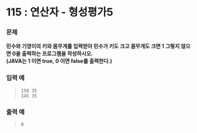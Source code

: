 # 115 : 연산자 - 형성평가5

### 문제
**민수와 기영이의 키와 몸무게를 입력받아 민수가 키도 크고 몸무게도 크면 1 그렇지 않으면 0을 출력하는 프로그램을 작성하시오.**  
**(JAVA는 1 이면 true, 0 이면 false를 출력한다.)**

### 입력 예
>     150 35
>     145 35

### 출력 예
>     0
